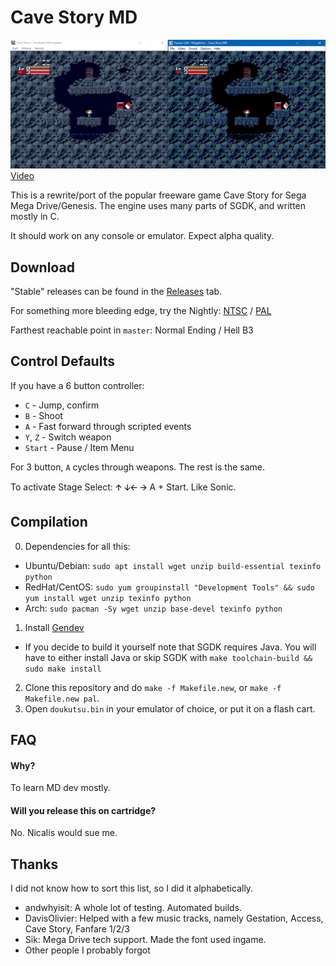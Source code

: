 # Cave Story MD
![Comparison Shot](doc/screen01.png)
[Video](http://www.youtube.com/watch?v=aZU133ekDVk)

This is a rewrite/port of the popular freeware game Cave Story for Sega Mega Drive/Genesis.
The engine uses many parts of SGDK, and written mostly in C.

It should work on any console or emulator. Expect alpha quality.

## Download
"Stable" releases can be found in the [Releases](https://github.com/andwn/cave-story-md/releases) tab.

For something more bleeding edge, try the Nightly: [NTSC](http://www.cavestory.org/md/nightly.zip) / [PAL](http://www.cavestory.org/md/nightlypal.zip) <br/>

Farthest reachable point in `master`: Normal Ending / Hell B3

## Control Defaults
If you have a 6 button controller:

- `C` - Jump, confirm
- `B` - Shoot
- `A` - Fast forward through scripted events
- `Y`, `Z` - Switch weapon
- `Start` - Pause / Item Menu

For 3 button, `A` cycles through weapons. The rest is the same.

To activate Stage Select: 🡩 🡫🡨 🡪  A + Start. Like Sonic. 

## Compilation
0. Dependencies for all this:
  - Ubuntu/Debian: `sudo apt install wget unzip build-essential texinfo python`
  - RedHat/CentOS: `sudo yum groupinstall "Development Tools" && sudo yum install wget unzip texinfo python`
  - Arch: `sudo pacman -Sy wget unzip base-devel texinfo python`
1. Install [Gendev](https://github.com/kubilus1/gendev)
  - If you decide to build it yourself note that SGDK requires Java. You will have to either install Java or skip SGDK with `make toolchain-build && sudo make install`
2. Clone this repository and do `make -f Makefile.new`, or `make -f Makefile.new pal`.
3. Open `doukutsu.bin` in your emulator of choice, or put it on a flash cart.

## FAQ
#### Why?
To learn MD dev mostly.

#### Will you release this on cartridge?
No. Nicalis would sue me.

## Thanks
I did not know how to sort this list, so I did it alphabetically.

- andwhyisit: A whole lot of testing. Automated builds.
- DavisOlivier: Helped with a few music tracks, namely Gestation, Access, Cave Story, Fanfare 1/2/3
- Sik: Mega Drive tech support. Made the font used ingame.
- Other people I probably forgot
